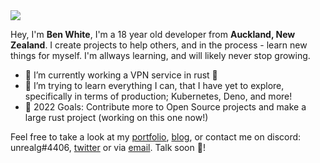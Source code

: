 <img src="https://cdn.discordapp.com/attachments/924157805383016558/932787776246677514/github_splash3.png" />

Hey, I'm **Ben White**, I'm a 18 year old developer from **Auckland, New Zealand**. I create projects to help others, and in the process - learn new things for myself. I'm allways learning, and will likely never stop growing.  
- 🔭 I’m currently working a VPN service in rust 🤩  
- 🌱 I’m trying to learn everything I can, that I have yet to explore, specifically in terms of production; Kubernetes, Deno, and more!
- 🥅 2022 Goals: Contribute more to Open Source projects and make a large rust project (working on this one now!)

Feel free to take a look at my [portfolio](https://ben-white.vercel.app/), [blog](https://bennjii-blog.deno.dev/), or contact me on discord: unrealg#4406, [twitter](https://twitter.com/@UnRealG3) or via [email](unrealdev.buisiness@gmail.com). Talk soon 👋!

